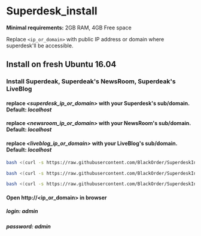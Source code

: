 # Superdesk_install

**Minimal requirements:**
2GB RAM, 4GB Free space

Replace `<ip_or_domain>` with public IP address or domain where superdesk'll be accessible.

## Install on fresh Ubuntu 16.04
### Install **Superdeak**, **Superdeak's NewsRoom**, **Superdeak's LiveBlog**
#### replace *<superdesk_ip_or_domain>* with your **Superdesk's sub/domain**. Default: *localhost*
#### replace *<newsroom_ip_or_domain>* with your **NewsRoom's sub/domain**. Default: *localhost*
#### replace *<liveblog_ip_or_domain>* with your **LiveBlog's sub/domain**. Default: *localhost*
```sh
bash <(curl -s https://raw.githubusercontent.com/BlackOrder/SuperdeskInstall/master/install_superdesk) <superdesk_ip_or_domain>

bash <(curl -s https://raw.githubusercontent.com/BlackOrder/SuperdeskInstall/master/install_newsRoom) <superdesk_ip_or_domain> <newsroom_ip_or_domain>

bash <(curl -s https://raw.githubusercontent.com/BlackOrder/SuperdeskInstall/master/install_liveBlog) <superdesk_ip_or_domain> <liveblog_ip_or_domain>
```

#### Open http://<ip_or_domain> in browser
##### *login:* **admin**
##### *password:* **admin**

